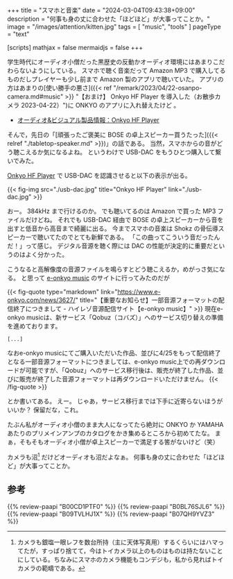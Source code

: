 +++
title = "スマホと音楽"
date =  "2024-03-04T09:43:38+09:00"
description = "何事も身の丈に合わせた「ほどほど」が大事ってことか。"
image = "/images/attention/kitten.jpg"
tags = [ "music", "tools" ]
pageType = "text"

[scripts]
  mathjax = false
  mermaidjs = false
+++

学生時代にオーディオ小僧だった黒歴史の反動かオーディオ環境にはあまりこだわらないようにしている。
スマホで聴く音楽だって Amazon MP3 で購入してるものだしプレイヤーも少し前まで Amazon 製のアプリで聴いていた。
アプリの方はあまりの[使い勝手の悪さ]({{< ref "/remark/2023/04/22-osanpo-camera.md#music" >}} "【おまけ】 Onkyo HF Player を導入した（お散歩カメラ 2023-04-22）")に ONKYO のアプリに入れ替えたけど   。

- [オーディオ&ビジュアル製品情報：Onkyo HF Player](https://www.jp.onkyo.com/support/hfplayer/)

そんで，先日の「[頑張ったご褒美に BOSE の卓上スピーカー買うたった]({{< relref "./tabletop-speaker.md" >}})」の話である。
当然，スマホからの音がどう聴こえるか気になるよね。
というわけで USB-DAC をもうひとつ購入して繋いでみた。

[Onkyo HF Player] で USB-DAC を認識させると以下の表示が出る。

{{< fig-img src="./usb-dac.jpg" title="Onkyo HF Player" link="./usb-dac.jpg" >}}

おー。
384kHz まで行けるのか。
でも聴いてるのは Amazon で買った MP3 ファイルだけどね。
それでも USB-DAC 経由で BOSE の卓上スピーカーから音を出すと低音から高音まで綺麗に出る。
今までスマホの音楽は Shokz の骨伝導スピーカーで聴いてたのでとても新鮮である。
「この曲ってこういう音だったんだ！」って感じ。
デジタル音源を聴く際には DAC の性能が決定的に重要だというのはよく分かった。

こうなると高解像度の音源ファイルを鳴らすとどう聴こえるか，めがっさ気になる。
と思って [e-onkyo music] のサイトに行ってみたのだが

{{< fig-quote type="markdown" link="https://www.e-onkyo.com/news/3627/" title="【重要なお知らせ】一部音源フォーマットの配信終了につきまして - ハイレゾ音源配信サイト【e-onkyo music】" >}}
現在e-onkyo musicは、新サービス「Qobuz（コバズ）」へのサービス切り替えの準備を進めております。

`[...]`

なおe-onkyo musicにてご購入いただいた作品、並びに4/25をもって配信終了となる一部音源フォーマットにつきましては、e-onkyo music上での再ダウンロードが可能ですが、「Qobuz」へのサービス移行後は、販売が終了した作品、並びに販売が終了した音源フォーマットは再ダウンロードいただけません。
{{< /fig-quote >}}

とか書いてある。
えー。
じゃあ，サービス移行までは下手に近寄らないほうがいいか？ 保留だな，これ。

たぶん私がオーディオ小僧のまま大人になってたら絶対に ONKYO か YAMAHA あたりのプリメインアンプのカタログをかき集めるところから初めてたな。
まぁ，そもそもオーディオ小僧が卓上スピーカーで満足する筈がないけど（笑）

カメラも沼[^c1] だけどオーディオも沼だよなぁ。
何事も身の丈に合わせた「ほどほど」が大事ってことか。

[^c1]: カメラも銀塩一眼レフを数台所持（主に天体写真用）するくらいにはハマってたが，すっぱり捨てて，今はトイカメラ以上のものはものは持たないことにしている。ちなみにスマホのカメラ機能もコンデジも，私から見ればトイカメラの範疇である。

[Onkyo HF Player]: https://www.jp.onkyo.com/support/hfplayer/ "オーディオ&ビジュアル製品情報：Onkyo HF Player"
[e-onkyo music]: https://www.e-onkyo.com/music/ "ハイレゾ音源配信サイト【e-onkyo music】"

## 参考

{{% review-paapi "B00CD1PTF0" %}} <!-- BOSE Conpanion 2 -->
{{% review-paapi "B0BL76SJL6" %}} <!-- USB-DAC -->
{{% review-paapi "B09TVLHJ1X" %}} <!-- Shokz OpenRun Mini 骨伝導ヘッドセット -->
{{% review-paapi "B07QH9YVZ3" %}} <!-- Anything Goes!（『仮面ライダーオーズ／OOO』） -->
